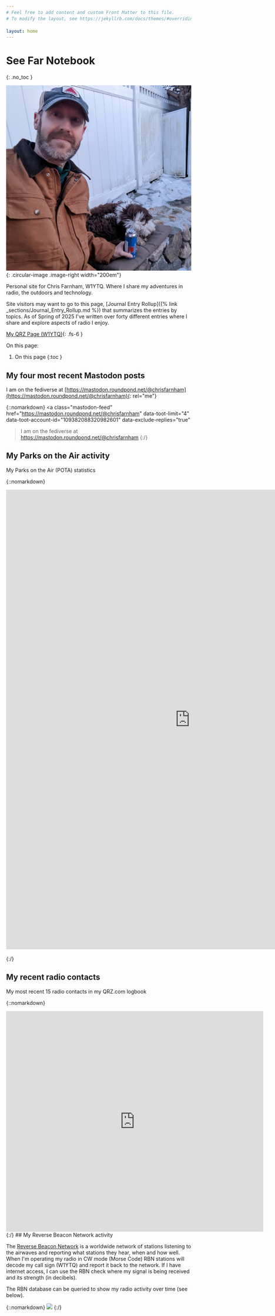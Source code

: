 ```yaml
---
# Feel free to add content and custom Front Matter to this file.
# To modify the layout, see https://jekyllrb.com/docs/themes/#overriding-theme-defaults

layout: home
---
```



# See Far Notebook
{: .no_toc }


![Blog author outside in the winter near a firepit with his dog Daisy](chris_daisy.jpg "Enjoying the fire pit with Daisy"){: .circular-image .image-right width="200em"}

Personal site for Chris Farnham, W1YTQ. Where I share my adventures in radio, the outdoors
and technology.

Site visitors may want to go to this
 page, [Journal Entry Rollup]({% link _sections/Journal_Entry_Rollup.md %}) that
summarizes the entries by topics.
As of Spring of 2025 I've written over forty different entries where I
share and explore aspects of radio I enjoy.


[My QRZ Page (W1YTQ)](https://www.qrz.com/db/w1ytq){: .fs-6 }


On this page:

1. On this page
{:toc }


## My four most recent Mastodon posts

I am on the fediverse at [https://mastodon.roundpond.net/@chrisfarnham](https://mastodon.roundpond.net/@chrisfarnham){: rel="me"}


{::nomarkdown}
<a class="mastodon-feed"
   href="https://mastodon.roundpond.net/@chrisfarnham"
   data-toot-limit="4"
   data-toot-account-id="109382088320982601"
   data-exclude-replies="true"
   >I am on the fediverse at https://mastodon.roundpond.net/@chrisfarnham</a>
{:/}

## My Parks on the Air activity

My Parks on the Air (POTA) statistics

{::nomarkdown}
<p><iframe src="https://wd4dan.net/pota/?W1YTQ" height="1250" width="1000" frameborder="0" scrolling="no"></iframe></p>
{:/}

## My recent radio contacts

My most recent 15 radio contacts in my QRZ.com logbook

{::nomarkdown}
<iframe align="top" frameborder="0" height="600" scrolling="yes" src="https://logbook.qrz.com/lbstat/W1YTQ/" width="700"></iframe>
{:/}
## My Reverse Beacon Network activity

The [Reverse Beacon Network](https://www.reversebeacon.net/main.php) is a worldwide network
of stations listening to the airwaves and reporting what stations they hear, when and how well. When I'm operating my radio
in CW mode (Morse Code) RBN stations will decode my call sign (W1YTQ) and report it back to the network. If I have internet access,
I can use the RBN check where my signal is being received and its strength (in decibels).

The RBN database can be queried to show my radio activity over time (see below).

{::nomarkdown}
<a href="https://rbn.telegraphy.de/activity/W1YTQ"><img src="https://rbn.telegraphy.de/activity/image/W1YTQ"></a>
{:/}
